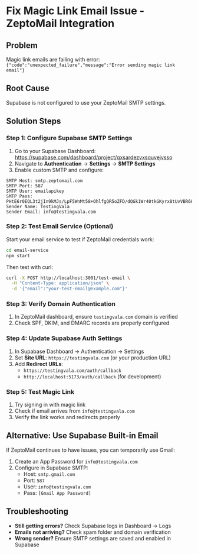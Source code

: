 # Fix Magic Link Email Issue - ZeptoMail Integration

## Problem
Magic link emails are failing with error: `{"code":"unexpected_failure","message":"Error sending magic link email"}`

## Root Cause
Supabase is not configured to use your ZeptoMail SMTP settings.

## Solution Steps

### Step 1: Configure Supabase SMTP Settings

1. Go to your Supabase Dashboard: https://supabase.com/dashboard/project/qxsardezvxsquvejvsso
2. Navigate to **Authentication** → **Settings** → **SMTP Settings**
3. Enable custom SMTP and configure:

```
SMTP Host: smtp.zeptomail.com
SMTP Port: 587
SMTP User: emailapikey
SMTP Pass: PHtE6r0EQL3t2jIn9kMJs/LpF5WnMt58+OhlfgQR5oZFD/dQGk1Wr40tkGKyrx8tUvVBR6HOy9pos7Oftr3RcWflZmgZDmqyqK3sx/VYSPOZsbq6x00Yslgcf0LdXITrcdRq3C3Rv93bNA==
Sender Name: TestingVala
Sender Email: info@testingvala.com
```

### Step 2: Test Email Service (Optional)

Start your email service to test if ZeptoMail credentials work:

```bash
cd email-service
npm start
```

Then test with curl:
```bash
curl -X POST http://localhost:3001/test-email \
  -H "Content-Type: application/json" \
  -d '{"email":"your-test-email@example.com"}'
```

### Step 3: Verify Domain Authentication

1. In ZeptoMail dashboard, ensure `testingvala.com` domain is verified
2. Check SPF, DKIM, and DMARC records are properly configured

### Step 4: Update Supabase Auth Settings

1. In Supabase Dashboard → Authentication → Settings
2. Set **Site URL**: `https://testingvala.com` (or your production URL)
3. Add **Redirect URLs**: 
   - `https://testingvala.com/auth/callback`
   - `http://localhost:5173/auth/callback` (for development)

### Step 5: Test Magic Link

1. Try signing in with magic link
2. Check if email arrives from `info@testingvala.com`
3. Verify the link works and redirects properly

## Alternative: Use Supabase Built-in Email

If ZeptoMail continues to have issues, you can temporarily use Gmail:

1. Create an App Password for `info@testingvala.com`
2. Configure in Supabase SMTP:
   - Host: `smtp.gmail.com`
   - Port: `587`
   - User: `info@testingvala.com`
   - Pass: `[Gmail App Password]`

## Troubleshooting

- **Still getting errors?** Check Supabase logs in Dashboard → Logs
- **Emails not arriving?** Check spam folder and domain verification
- **Wrong sender?** Ensure SMTP settings are saved and enabled in Supabase